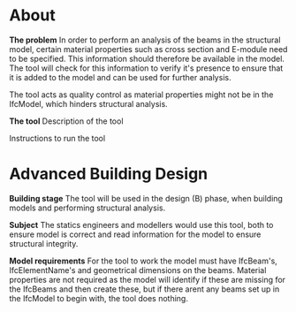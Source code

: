 # **About**
 **The problem**
 In order to perform an analysis of the beams in the structural model, certain material properties such as cross section and E-module need to be specified. This information should therefore be available in the model. The tool will check for this information to verify it's presence to ensure that it is added to the model and can be used for further analysis.

 The tool acts as quality control as material properties might not be in the IfcModel, which hinders structural analysis.


 **The tool**
 Description of the tool
 
 Instructions to run the tool

# **Advanced Building Design**
 **Building stage**
 The tool will be used in the design (B) phase, when building models and performing structural analysis.

 **Subject**
 The statics engineers and modellers would use this tool, both to ensure model is correct and read information for the model to ensure structural integrity.

 **Model requirements**
 For the tool to work the model must have IfcBeam's, IfcElementName's and geometrical dimensions on the beams. Material properties are not required as the model will identify if these are missing for the IfcBeams and then create these, but if there arent any beams set up in the IfcModel to begin with, the tool does nothing.